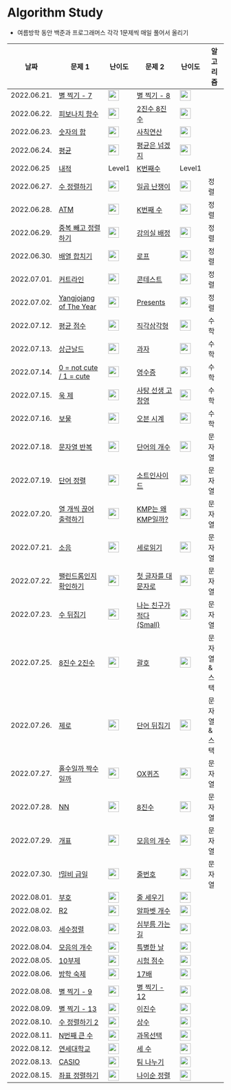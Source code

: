 # Algorithm Study
- 여름방학 동안 백준과 프로그래머스 각각 1문제씩 매일 풀어서 올리기

|날짜|문제 1|난이도|문제 2|난이도|알고리즘|
|------|---|---|---|---|---|
|2022.06.21.|[별 찍기 - 7](https://www.acmicpc.net/problem/2444)|<img height="25px" width="25px" src="https://static.solved.ac/tier_small/3.svg"/>|[별 찍기 - 8](https://www.acmicpc.net/problem/2445)|<img height="25px" width="25px" src="https://static.solved.ac/tier_small/3.svg"/>||
|2022.06.22.|[피보나치 함수](https://www.acmicpc.net/problem/1003)|<img height="25px" width="25px" src="https://static.solved.ac/tier_small/8.svg"/>|[2진수 8진수](https://www.acmicpc.net/problem/1373)|<img height="25px" width="25px" src="https://static.solved.ac/tier_small/5.svg"/>||
|2022.06.23.|[숫자의 합](https://www.acmicpc.net/problem/11720)|<img height="25px" width="25px" src="https://static.solved.ac/tier_small/2.svg"/>|[사칙연산](https://www.acmicpc.net/problem/13420)|<img height="25px" width="25px" src="https://static.solved.ac/tier_small/4.svg"/>||
|2022.06.24.|[평균](https://www.acmicpc.net/problem/1546)|<img height="25px" width="25px" src="https://static.solved.ac/tier_small/5.svg"/>|[평균은 넘겠지](https://www.acmicpc.net/problem/4344)|<img height="25px" width="25px" src="https://static.solved.ac/tier_small/5.svg"/>||
|2022.06.25|[내적](https://programmers.co.kr/learn/courses/30/lessons/70128)|Level1|[K번째수](https://programmers.co.kr/learn/courses/30/lessons/42748)|Level1||
|2022.06.27.|[수 정렬하기](https://www.acmicpc.net/problem/2750)|<img height="25px" width="25px" src="https://static.solved.ac/tier_small/4.svg"/>|[일곱 난쟁이](https://www.acmicpc.net/problem/2309)|<img height="25px" width="25px" src="https://static.solved.ac/tier_small/5.svg"/>|정렬|
|2022.06.28.|[ATM](https://www.acmicpc.net/problem/11399)|<img height="25px" width="25px" src="https://static.solved.ac/tier_small/7.svg"/>|[K번째 수](https://www.acmicpc.net/problem/11004)|<img height="25px" width="25px" src="https://static.solved.ac/tier_small/6.svg"/>|정렬|
|2022.06.29.|[중복 빼고 정렬하기](https://www.acmicpc.net/problem/10867)|<img height="25px" width="25px" src="https://static.solved.ac/tier_small/6.svg"/>|[강의실 배정](https://www.acmicpc.net/problem/11000)|<img height="25px" width="25px" src="https://static.solved.ac/tier_small/11.svg"/>|정렬|
|2022.06.30.|[배열 합치기]()|<img height="25px" width="25px" src="https://static.solved.ac/tier_small/6.svg"/>|[로프](https://www.acmicpc.net/problem/2217)|<img height="25px" width="25px" src="https://static.solved.ac/tier_small/7.svg"/>|정렬|
|2022.07.01.|[커트라인](https://www.acmicpc.net/problem/25305)|<img height="25px" width="25px" src="https://static.solved.ac/tier_small/4.svg"/>|[콘테스트](https://www.acmicpc.net/problem/5576)|<img height="25px" width="25px" src="https://static.solved.ac/tier_small/4.svg"/>|정렬|
|2022.07.02.|[Yangjojang of The Year](https://www.acmicpc.net/problem/11557)|<img height="25px" width="25px" src="https://static.solved.ac/tier_small/5.svg"/>|[Presents](https://www.acmicpc.net/problem/13771)|<img height="25px" width="25px" src="https://static.solved.ac/tier_small/4.svg"/>|정렬|
|2022.07.12.|[평균 점수](https://www.acmicpc.net/problem/10039)|<img height="25px" width="25px" src="https://static.solved.ac/tier_small/2.svg"/>|[직각삼각형](https://www.acmicpc.net/problem/4153)|<img height="25px" width="25px" src="https://static.solved.ac/tier_small/3.svg"/>|수학|
|2022.07.13.|[상근날드](https://www.acmicpc.net/problem/5543)|<img height="25px" width="25px" src="https://static.solved.ac/tier_small/2.svg"/>|[과자](https://www.acmicpc.net/problem/10156)|<img height="25px" width="25px" src="https://static.solved.ac/tier_small/2.svg"/>|수학|
|2022.07.14.|[0 = not cute / 1 = cute](https://www.acmicpc.net/problem/10886)|<img height="25px" width="25px" src="https://static.solved.ac/tier_small/3.svg"/>|[영수증](https://www.acmicpc.net/problem/5565)|<img height="25px" width="25px" src="https://static.solved.ac/tier_small/3.svg"/>|수학|
|2022.07.15.|[욱 제](https://www.acmicpc.net/problem/17356)|<img height="25px" width="25px" src="https://static.solved.ac/tier_small/2.svg"/>|[사탕 선생 고창영](https://www.acmicpc.net/problem/2547)|<img height="25px" width="25px" src="https://static.solved.ac/tier_small/3.svg"/>|수학|
|2022.07.16.|[보물](https://www.acmicpc.net/problem/1026)|<img height="25px" width="25px" src="https://static.solved.ac/tier_small/7.svg"/>|[오븐 시계](https://www.acmicpc.net/problem/2525)|<img height="25px" width="25px" src="https://static.solved.ac/tier_small/3.svg"/>|수학|
|2022.07.18.|[문자열 반복](https://www.acmicpc.net/problem/2675)|<img height="25px" width="25px" src="https://static.solved.ac/tier_small/4.svg"/>|[단어의 개수](https://www.acmicpc.net/problem/1152)|<img height="25px" width="25px" src="https://static.solved.ac/tier_small/4.svg"/>|문자열|
|2022.07.19.|[단어 정렬](https://www.acmicpc.net/problem/1181)|<img height="25px" width="25px" src="https://static.solved.ac/tier_small/6.svg"/>|[소트인사이드](https://www.acmicpc.net/problem/1427)|<img height="25px" width="25px" src="https://static.solved.ac/tier_small/6.svg"/>|문자열|
|2022.07.20.|[열 개씩 끊어 출력하기](https://www.acmicpc.net/problem/11721)|<img height="25px" width="25px" src="https://static.solved.ac/tier_small/3.svg"/>|[KMP는 왜 KMP일까?](https://www.acmicpc.net/problem/2902)|<img height="25px" width="25px" src="https://static.solved.ac/tier_small/4.svg"/>|문자열|
|2022.07.21.|[소음](https://www.acmicpc.net/problem/2935)|<img height="25px" width="25px" src="https://static.solved.ac/tier_small/3.svg"/>|[세로읽기](https://www.acmicpc.net/problem/10798)|<img height="25px" width="25px" src="https://static.solved.ac/tier_small/5.svg"/>|문자열|
|2022.07.22.|[팰린드롬인지 확인하기](https://www.acmicpc.net/problem/10988)|<img height="25px" width="25px" src="https://static.solved.ac/tier_small/4.svg"/>|[첫 글자를 대문자로](https://www.acmicpc.net/problem/4458)|<img height="25px" width="25px" src="https://static.solved.ac/tier_small/4.svg"/>|문자열|
|2022.07.23.|[수 뒤집기](https://www.acmicpc.net/problem/3062)|<img height="25px" width="25px" src="https://static.solved.ac/tier_small/4.svg"/>|[나는 친구가 적다 (Small)](https://www.acmicpc.net/problem/16171)|<img height="25px" width="25px" src="https://static.solved.ac/tier_small/6.svg"/>|문자열|
|2022.07.25.|[8진수 2진수](https://www.acmicpc.net/problem/1212)|<img height="25px" width="25px" src="https://static.solved.ac/tier_small/4.svg"/>|[괄호](https://www.acmicpc.net/problem/9012)|<img height="25px" width="25px" src="https://static.solved.ac/tier_small/7.svg"/>|문자열 & 스택|
|2022.07.26.|[제로](https://www.acmicpc.net/problem/10773)|<img height="25px" width="25px" src="https://static.solved.ac/tier_small/7.svg"/>|[단어 뒤집기](https://www.acmicpc.net/problem/9093)|<img height="25px" width="25px" src="https://static.solved.ac/tier_small/5.svg"/>|문자열 & 스택|
|2022.07.27.|[홀수일까 짝수일까](https://www.acmicpc.net/problem/5988)|<img height="25px" width="25px" src="https://static.solved.ac/tier_small/3.svg"/>|[OX퀴즈](https://www.acmicpc.net/problem/8958)|<img height="25px" width="25px" src="https://static.solved.ac/tier_small/4.svg"/>|문자열|
|2022.07.28.|[NN](https://www.acmicpc.net/problem/11944)|<img height="25px" width="25px" src="https://static.solved.ac/tier_small/4.svg"/>|[8진수](https://www.acmicpc.net/problem/2998)|<img height="25px" width="25px" src="https://static.solved.ac/tier_small/4.svg"/>|문자열|
|2022.07.29.|[개표](https://www.acmicpc.net/problem/10102)|<img height="25px" width="25px" src="https://static.solved.ac/tier_small/4.svg"/>|[모음의 개수](https://www.acmicpc.net/problem/10987)|<img height="25px" width="25px" src="https://static.solved.ac/tier_small/3.svg"/>|문자열|
|2022.07.30.|[!밀비 급일](https://www.acmicpc.net/problem/11365)|<img height="25px" width="25px" src="https://static.solved.ac/tier_small/2.svg"/>|[줄번호](https://www.acmicpc.net/problem/4470)|<img height="25px" width="25px" src="https://static.solved.ac/tier_small/3.svg"/>|문자열|
|2022.08.01.|[부호](https://www.acmicpc.net/problem/1247)|<img height="25px" width="25px" src="https://static.solved.ac/tier_small/3.svg"/>|[줄 세우기](https://www.acmicpc.net/problem/1681)|<img height="25px" width="25px" src="https://static.solved.ac/tier_small/4.svg"/>|
|2022.08.02.|[R2](https://www.acmicpc.net/problem/3046)|<img height="25px" width="25px" src="https://static.solved.ac/tier_small/2.svg"/>|[알파벳 개수](https://www.acmicpc.net/problem/10808)|<img height="25px" width="25px" src="https://static.solved.ac/tier_small/2.svg"/>|
|2022.08.03.|[세수정렬](https://www.acmicpc.net/problem/2752)|<img height="25px" width="25px" src="https://static.solved.ac/tier_small/2.svg"/>|[심부름 가는 길](https://www.acmicpc.net/problem/5554)|<img height="25px" width="25px" src="https://static.solved.ac/tier_small/2.svg"/>|
|2022.08.04.|[모음의 개수](https://www.acmicpc.net/problem/1264)|<img height="25px" width="25px" src="https://static.solved.ac/tier_small/2.svg"/>|[특별한 날](https://www.acmicpc.net/problem/10768)|<img height="25px" width="25px" src="https://static.solved.ac/tier_small/2.svg"/>|
|2022.08.05.|[10부제](https://www.acmicpc.net/problem/10797)|<img height="25px" width="25px" src="https://static.solved.ac/tier_small/2.svg"/>|[시험 점수](https://www.acmicpc.net/problem/5596)|<img height="25px" width="25px" src="https://static.solved.ac/tier_small/2.svg"/>|
|2022.08.06.|[방학 숙제](https://www.acmicpc.net/problem/5532)|<img height="25px" width="25px" src="https://static.solved.ac/tier_small/2.svg"/>|[17배](https://www.acmicpc.net/problem/5893)|<img height="25px" width="25px" src="https://static.solved.ac/tier_small/2.svg"/>|
|2022.08.08.|[별 찍기 - 9](https://www.acmicpc.net/problem/2446)|<img height="25px" width="25px" src="https://static.solved.ac/tier_small/3.svg"/>|[별 찍기 - 12](https://www.acmicpc.net/problem/2522)|<img height="25px" width="25px" src="https://static.solved.ac/tier_small/3.svg"/>|
|2022.08.09.|[별 찍기 - 13](https://www.acmicpc.net/problem/2523)|<img height="25px" width="25px" src="https://static.solved.ac/tier_small/3.svg"/>|[이진수](https://www.acmicpc.net/problem/3460)|<img height="25px" width="25px" src="https://static.solved.ac/tier_small/3.svg"/>|
|2022.08.10.|[수 정렬하기 2](https://www.acmicpc.net/problem/2751)|<img height="25px" width="25px" src="https://static.solved.ac/tier_small/6.svg"/>|[상수](https://www.acmicpc.net/problem/2908)|<img height="25px" width="25px" src="https://static.solved.ac/tier_small/4.svg"/>|
|2022.08.11.|[N번째 큰 수](https://www.acmicpc.net/problem/2693)|<img height="25px" width="25px" src="https://static.solved.ac/tier_small/5.svg"/>|[과목선택](https://www.acmicpc.net/problem/11948)|<img height="25px" width="25px" src="https://static.solved.ac/tier_small/2.svg"/>|
|2022.08.12.|[연세대학교](https://www.acmicpc.net/problem/15680)|<img height="25px" width="25px" src="https://static.solved.ac/tier_small/2.svg"/>|[세 수](https://www.acmicpc.net/problem/10817)|<img height="25px" width="25px" src="https://static.solved.ac/tier_small/3.svg"/>|
|2022.08.13.|[CASIO](https://www.acmicpc.net/problem/15963)|<img height="25px" width="25px" src="https://static.solved.ac/tier_small/2.svg"/>|[팀 나누기](https://www.acmicpc.net/problem/13866)|<img height="25px" width="25px" src="https://static.solved.ac/tier_small/2.svg"/>|
|2022.08.15.|[좌표 정렬하기](https://www.acmicpc.net/problem/11650)|<img height="25px" width="25px" src="https://static.solved.ac/tier_small/6.svg"/>|[나이순 정렬](https://www.acmicpc.net/problem/10814)|<img height="25px" width="25px" src="https://static.solved.ac/tier_small/6.svg"/>|
